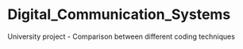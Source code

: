 # Digital_Communication_Systems
University project - Comparison between different coding techniques
